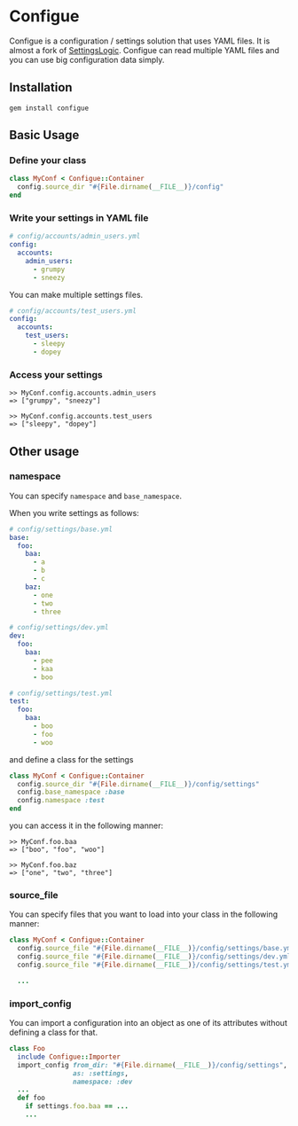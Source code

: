 # Configue
Configue is a configuration / settings solution that uses YAML files.
It is almost a fork of [SettingsLogic](https://github.com/binarylogic/settingslogic).
Configue can read multiple YAML files and you can use big configuration data
simply.

## Installation
```
gem install configue
```

## Basic Usage
### Define your class
```ruby
class MyConf < Configue::Container
  config.source_dir "#{File.dirname(__FILE__)}/config"
end
```

### Write your settings in YAML file
```yaml
# config/accounts/admin_users.yml
config:
  accounts:
    admin_users:
      - grumpy
      - sneezy
```

You can make multiple settings files.

```yaml
# config/accounts/test_users.yml
config:
  accounts:
    test_users:
      - sleepy
      - dopey
```

### Access your settings
```
>> MyConf.config.accounts.admin_users
=> ["grumpy", "sneezy"]

>> MyConf.config.accounts.test_users
=> ["sleepy", "dopey"]
```

## Other usage
### namespace
You can specify `namespace` and `base_namespace`.

When you write settings as follows:

```yaml
# config/settings/base.yml
base:
  foo:
    baa:
      - a
      - b
      - c
    baz:
      - one
      - two
      - three

# config/settings/dev.yml
dev:
  foo:
    baa:
      - pee
      - kaa
      - boo

# config/settings/test.yml
test:
  foo:
    baa:
      - boo
      - foo
      - woo
```

and define a class for the settings

```ruby
class MyConf < Configue::Container
  config.source_dir "#{File.dirname(__FILE__)}/config/settings"
  config.base_namespace :base
  config.namespace :test
end
```

you can access it in the following manner:

```
>> MyConf.foo.baa
=> ["boo", "foo", "woo"]

>> MyConf.foo.baz
=> ["one", "two", "three"]
```

### source_file
You can specify files that you want to load into your class in the following manner:

```ruby
class MyConf < Configue::Container
  config.source_file "#{File.dirname(__FILE__)}/config/settings/base.yml"
  config.source_file "#{File.dirname(__FILE__)}/config/settings/dev.yml"
  config.source_file "#{File.dirname(__FILE__)}/config/settings/test.yml"

  ...
```

### import_config
You can import a configuration into an object as one of its attributes without
defining a class for that.

```ruby
class Foo
  include Configue::Importer
  import_config from_dir: "#{File.dirname(__FILE__)}/config/settings",
                as: :settings,
                namespace: :dev
  ...
  def foo
    if settings.foo.baa == ...
    ...
```
